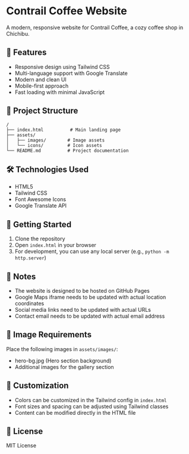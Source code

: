 # Contrail Coffee Website

A modern, responsive website for Contrail Coffee, a cozy coffee shop in Chichibu.

## 🚀 Features

- Responsive design using Tailwind CSS
- Multi-language support with Google Translate
- Modern and clean UI
- Mobile-first approach
- Fast loading with minimal JavaScript

## 📁 Project Structure

```plaintext
/
├── index.html          # Main landing page
├── assets/
│   ├── images/        # Image assets
│   └── icons/         # Icon assets
└── README.md          # Project documentation
```

## 🛠️ Technologies Used

- HTML5
- Tailwind CSS
- Font Awesome Icons
- Google Translate API

## 🚀 Getting Started

1. Clone the repository
2. Open `index.html` in your browser
3. For development, you can use any local server (e.g., `python -m http.server`)

## 📝 Notes

- The website is designed to be hosted on GitHub Pages
- Google Maps iframe needs to be updated with actual location coordinates
- Social media links need to be updated with actual URLs
- Contact email needs to be updated with actual email address

## 📸 Image Requirements

Place the following images in `assets/images/`:

- hero-bg.jpg (Hero section background)
- Additional images for the gallery section

## 🔧 Customization

- Colors can be customized in the Tailwind config in `index.html`
- Font sizes and spacing can be adjusted using Tailwind classes
- Content can be modified directly in the HTML file

## 📄 License

MIT License
